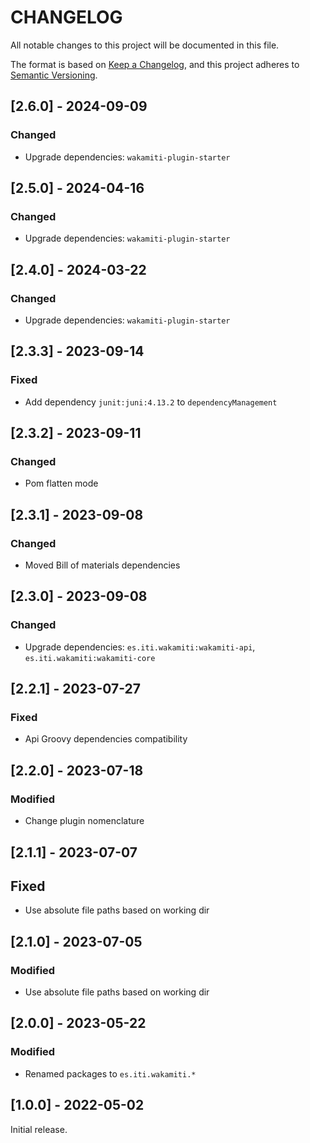 # CHANGELOG

All notable changes to this project will be documented in this file.

The format is based on [Keep a Changelog][1],
and this project adheres to [Semantic Versioning][2].


## [2.6.0] - 2024-09-09

### Changed
- Upgrade dependencies: `wakamiti-plugin-starter`


## [2.5.0] - 2024-04-16

### Changed
- Upgrade dependencies: `wakamiti-plugin-starter`


## [2.4.0] - 2024-03-22

### Changed
- Upgrade dependencies: `wakamiti-plugin-starter`


## [2.3.3] - 2023-09-14

### Fixed
- Add dependency `junit:juni:4.13.2` to `dependencyManagement`


## [2.3.2] - 2023-09-11

### Changed
- Pom flatten mode


## [2.3.1] - 2023-09-08

### Changed
- Moved Bill of materials dependencies


## [2.3.0] - 2023-09-08

### Changed
- Upgrade dependencies: `es.iti.wakamiti:wakamiti-api`, `es.iti.wakamiti:wakamiti-core`


## [2.2.1] - 2023-07-27

### Fixed
- Api Groovy dependencies compatibility


## [2.2.0] - 2023-07-18

### Modified
- Change plugin nomenclature


## [2.1.1] - 2023-07-07

## Fixed
- Use absolute file paths based on working dir


## [2.1.0] - 2023-07-05

### Modified
- Use absolute file paths based on working dir


## [2.0.0] - 2023-05-22

### Modified
- Renamed packages to ```es.iti.wakamiti.*```


## [1.0.0] - 2022-05-02

Initial release.


[1]: <https://keepachangelog.com>
[2]: <https://semver.org>